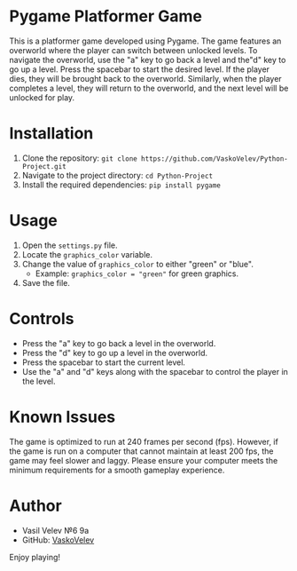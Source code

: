 # Pygame Platformer Game

This is a platformer game developed using Pygame. The game features an overworld where the player can
switch between unlocked levels. To navigate the overworld, use the "a" key to go back a level and the"d"
key to go up a level. Press the spacebar to start the desired level. If the player dies, they will be brought
back to the overworld. Similarly, when the player completes a level, they will return to the overworld,
and the next level will be unlocked for play.

# Installation

1. Clone the repository: `git clone https://github.com/VaskoVelev/Python-Project.git`
2. Navigate to the project directory: `cd Python-Project`
3. Install the required dependencies: `pip install pygame`

# Usage

1. Open the `settings.py` file.
2. Locate the `graphics_color` variable.
3. Change the value of `graphics_color` to either "green" or "blue".
   - Example: `graphics_color = "green"` for green graphics.
4. Save the file.

# Controls

- Press the "a" key to go back a level in the overworld.
- Press the "d" key to go up a level in the overworld.
- Press the spacebar to start the current level.
- Use the "a" and "d" keys along with the spacebar to control the player in the level.

# Known Issues

The game is optimized to run at 240 frames per second (fps). However, if the game is run
on a computer that cannot maintain at least 200 fps, the game may feel slower and laggy.
Please ensure your computer meets the minimum requirements for a smooth gameplay experience.

# Author

- Vasil Velev №6 9a
- GitHub: [VaskoVelev](https://github.com/VaskoVelev)

Enjoy playing!